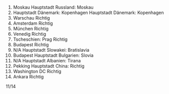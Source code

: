 1. Moskau
  Hauptstadt Russland: Moskau
2. Hauptstadt Dänemark: Kopenhagen 
  Hauptstadt Dänemark: Kopenhagen
3. Warschau
Richtig
4. Amsterdam
Richtig
5. München
Richtig
6. Venedig
Richtig
7. Tscheschien: Prag
Richtig
8. Budapest
Richtig
9. N/A
Hauptstadt Slowakei: Bratislavia
10. Budapest
Hauptstadt Bulgarien: Slovia
11. N/A
Hauptstadt Albanien: Tirana
12. Pekking
Hauptstadt China: Richtig 
13. Washington DC
Richtig
14. Ankara
Richtig

11/14
